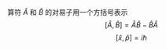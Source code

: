 算符 $\hat A$ 和 $\hat B$ 的对易子用一个方括号表示
$$
[\hat A,\hat B]=\hat A\hat B-\hat B\hat A
$$
$$
[\hat x,\hat p]=i\hbar
$$
